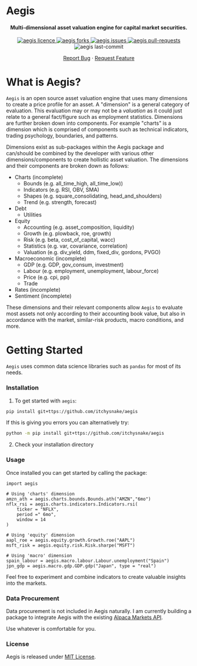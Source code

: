 # Aegis
<p align="center">
    </a>
    <h4 align="center">Multi-dimensional asset valuation engine for capital market securities.</h4>
</p>

<div align="center">
    <a href="https://github.com/itchysnake/aegis/blob/master/LICENSE" target="blank">
        <img src="https://img.shields.io/github/license/itchysnake/aegis" alt="aegis licence"/>
    </a>
    <a href="https://github.com/itchysnake/aegis/fork" target="blank">
        <img src="https://img.shields.io/github/forks/itchysnake/aegis" alt="aegis forks"/>
    </a>
    <a href="https://github.com/itchysnake/aegis/issues" target="blank">
        <img src="https://img.shields.io/github/issues/itchysnake/aegis" alt="aegis issues"/>
    </a>
    <a href="https://github.com/itchysnake/aegis/pulls" target="blank">
        <img src="https://img.shields.io/github/issues-pr/itchysnake/aegis" alt="aegis pull-requests"/>
    </a>
    <img src="https://img.shields.io/github/last-commit/itchysnake/aegis" alt="aegis last-commit"/>
</div>

<p align="center">
    <a href="https://github.com/itchysnake/aegis/issues/new/choose">Report Bug</a>
    ·
    <a href="https://github.com/itchysnake/aegis/issues/new/choose">Request Feature</a>
</p>

# What is Aegis?

`Aegis` is an open source asset valuation engine that uses many dimensions to create a price profile for an asset. A "dimension" is a general category of evaluation. This evaluation may or may not be a _valuation_ as it could just relate to a general fact/figure such as employment statistics. Dimensions are further broken down into components. For example "charts" is a dimension which is comprised of components such as technical indicators, trading psychology, boundaries, and patterns. 

Dimensions exist as sub-packages within the Aegis package and can/should be combined by the developer with various other dimensions/components to create hollistic asset valuation. The dimensions and their components are broken down as follows:
* Charts (incomplete)
    * Bounds (e.g. all_time_high, all_time_low))
    * Indicators (e.g. RSI, OBV, SMA)
    * Shapes (e.g. square_consolidating, head_and_shoulders)
    * Trend (e.g. strength, forecast)
* Debt
    * Utilities
* Equity
    * Accounting (e.g. asset_composition, liquidity)
    * Growth (e.g. plowback, roe, growth)
    * Risk (e.g. beta, cost_of_capital, wacc)
    * Statistics (e.g. var, covariance, correlation)
    * Valuation (e.g. div_yield, ddm, fixed_div, gordons, PVGO)
* Macroeconomic (incomplete)
    * GDP (e.g. GDP, gov_consum, investment)
    * Labour (e.g. employment, unemployment, labour_force)
    * Price (e.g. cpi, ppi)
    * Trade
* Rates (incomplete)
* Sentiment (incomplete)

These dimensions and their relevant components allow `Aegis` to evaluate most assets not only according to their accounting book value, but also in accordance with the market, similar-risk products, macro conditions, and more.

# Getting Started
`Aegis` uses common data science libraries such as `pandas` for most of its needs.

### Installation
1. To get started with `aegis`:
```bash
pip install git+ttps://github.com/itchysnake/aegis
```

If this is giving you errors you can alternatively try:

```bash
python -m pip install git+ttps://github.com/itchysnake/aegis
```

2. Check your installation directory

### Usage
Once installed you can get started by calling the package:

```
import aegis

# Using 'charts' dimension
amzn_ath = aegis.charts.bounds.Bounds.ath("AMZN","6mo")
nflx_rsi = aegis.charts.indicators.Indicators.rsi(
    ticker = "NFLX", 
    period =" 6mo",
    window = 14
)

# Using 'equity' dimension
aapl_roe = aegis.equity.growth.Growth.roe("AAPL")
msft_risk = aegis.equity.risk.Risk.sharpe("MSFT")

# Using 'macro' dimension
spain_labour = aegis.macro.labour.Labour.unemployment("Spain")
jpn_gdp = aegis.macro.gdp.GDP.gdp("Japan", type = "real")
```

Feel free to experiment and combine indicators to create valuable insights into the markets.

### Data Procurement
Data procurement is not included in Aegis naturally. I am currently building a package to integrate Aegis with the existing [Alpaca Markets API](https://github.com/alpacahq/alpaca-trade-api-python).

Use whatever is comfortable for you.

### License
Aegis is released under [MIT License](https://github.com/itchysnake/aegis/blob/master/LICENSE).
